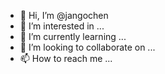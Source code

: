 - 👋 Hi, I’m @jangochen
- 👀 I’m interested in ...
- 🌱 I’m currently learning ...
- 💞️ I’m looking to collaborate on ...
- 📫 How to reach me ...

<!---
jangochen/jangochen is a ✨ special ✨ repository because its `README.md` (this file) appears on your GitHub profile.
You can click the Preview link to take a look at your changes.
--->
